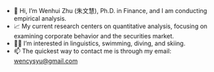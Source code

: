 - 👋 Hi, I’m Wenhui Zhu (朱文慧), Ph.D. in Finance, and I am conducting empirical analysis.
- 📈 My current research centers on quantitative analysis, focusing on examining corporate behavior and the securities market.
- 🏊‍♀️ I’m interested in linguistics, swimming, diving, and skiing.
- 📫 The quickest way to contact me is through my email: wencysyu@gmail.com

<!---
JuMunhye/JuMunhye is a ✨ special ✨ repository because its `README.md` (this file) appears on your GitHub profile.
You can click the Preview link to take a look at your changes.
--->
